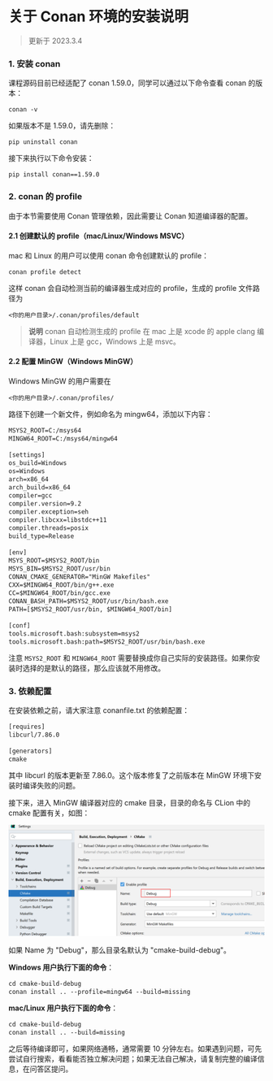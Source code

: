 # 关于 Conan 环境的安装说明

> 更新于 2023.3.4

### 1. 安装 conan

课程源码目前已经适配了 conan 1.59.0，同学可以通过以下命令查看 conan 的版本：

```
conan -v
```

如果版本不是 1.59.0，请先删除：

```
pip uninstall conan
```

接下来执行以下命令安装：

```
pip install conan==1.59.0
```

### 2. conan 的 profile

由于本节需要使用 Conan 管理依赖，因此需要让 Conan 知道编译器的配置。

#### 2.1 创建默认的 profile（mac/Linux/Windows MSVC）

mac 和 Linux 的用户可以使用 conan 命令创建默认的 profile：

```
conan profile detect
```

这样 conan 会自动检测当前的编译器生成对应的 profile，生成的 profile 文件路径为 

```
<你的用户目录>/.conan/profiles/default
```

>**说明** conan 自动检测生成的 profile 在 mac 上是 xcode 的 apple clang 编译器，Linux 上是 gcc，Windows 上是 msvc。

#### 2.2  配置 MinGW（Windows MinGW）

Windows MinGW 的用户需要在

```
<你的用户目录>/.conan/profiles/
```

路径下创建一个新文件，例如命名为 mingw64，添加以下内容：

```
MSYS2_ROOT=C:/msys64
MINGW64_ROOT=C:/msys64/mingw64

[settings]
os_build=Windows
os=Windows
arch=x86_64
arch_build=x86_64
compiler=gcc
compiler.version=9.2
compiler.exception=seh
compiler.libcxx=libstdc++11
compiler.threads=posix
build_type=Release

[env]
MSYS_ROOT=$MSYS2_ROOT/bin
MSYS_BIN=$MSYS2_ROOT/usr/bin
CONAN_CMAKE_GENERATOR="MinGW Makefiles"
CXX=$MINGW64_ROOT/bin/g++.exe
CC=$MINGW64_ROOT/bin/gcc.exe
CONAN_BASH_PATH=$MSYS2_ROOT/usr/bin/bash.exe
PATH=[$MSYS2_ROOT/usr/bin, $MINGW64_ROOT/bin]

[conf]
tools.microsoft.bash:subsystem=msys2
tools.microsoft.bash:path=$MSYS2_ROOT/usr/bin/bash.exe
```

注意 `MSYS2_ROOT` 和 `MINGW64_ROOT` 需要替换成你自己实际的安装路径。如果你安装时选择的是默认的路径，那么应该就不用修改。

### 3. 依赖配置

在安装依赖之前，请大家注意 conanfile.txt 的依赖配置：

```
[requires]
libcurl/7.86.0

[generators]
cmake
```

其中 libcurl 的版本更新至 7.86.0。这个版本修复了之前版本在 MinGW 环境下安装时编译失败的问题。

接下来，进入 MinGW 编译器对应的 cmake 目录，目录的命名与 CLion 中的 cmake 配置有关，如图：

![](assets/cmake-config.png)

如果 Name 为 "Debug"，那么目录名默认为 "cmake-build-debug"。

**Windows 用户执行下面的命令**：

```
cd cmake-build-debug
conan install .. --profile=mingw64 --build=missing
```

**mac/Linux 用户执行下面的命令**：

```
cd cmake-build-debug
conan install .. --build=missing
```

之后等待编译即可，如果网络通畅，通常需要 10 分钟左右。如果遇到问题，可先尝试自行搜索，看看能否独立解决问题；如果无法自己解决，请复制完整的编译信息，在问答区提问。